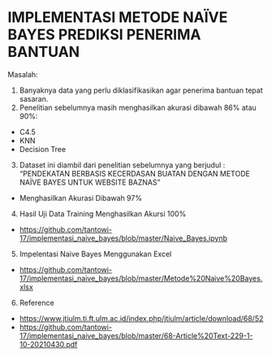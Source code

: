 # IMPLEMENTASI METODE NAÏVE BAYES PREDIKSI PENERIMA BANTUAN

Masalah:
1. Banyaknya data yang perlu diklasifikasikan agar penerima bantuan tepat sasaran.
2. Penelitian sebelumnya masih menghasilkan akurasi dibawah 86% atau 90%:
  - C4.5
  - KNN
  - Decision Tree
  
 3. Dataset ini diambil dari penelitian sebelumnya yang berjudul :
    “PENDEKATAN BERBASIS KECERDASAN BUATAN DENGAN METODE NAÏVE BAYES UNTUK WEBSITE BAZNAS”
  - Menghasilkan Akurasi Dibawah 97%

  
 4. Hasil Uji Data Training Menghasilkan Akursi 100%
   - https://github.com/tantowi-17/implementasi_naive_bayes/blob/master/Naive_Bayes.ipynb

 5. Impelentasi Naive Bayes Menggunakan Excel
   - https://github.com/tantowi-17/implementasi_naive_bayes/blob/master/Metode%20Naive%20Bayes.xlsx
   
 6. Reference
   - https://www.jtiulm.ti.ft.ulm.ac.id/index.php/jtiulm/article/download/68/52
   - https://github.com/tantowi-17/implementasi_naive_bayes/blob/master/68-Article%20Text-229-1-10-20210430.pdf
